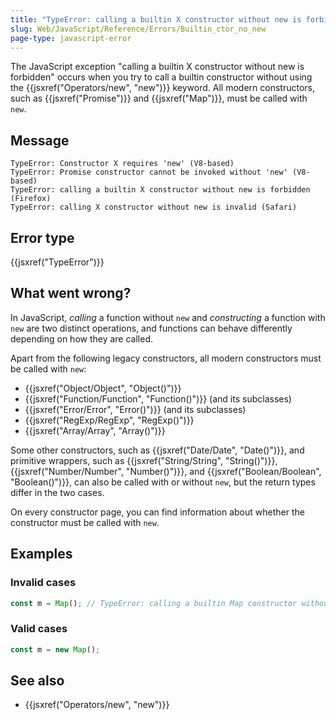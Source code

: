 ```yaml
---
title: "TypeError: calling a builtin X constructor without new is forbidden"
slug: Web/JavaScript/Reference/Errors/Builtin_ctor_no_new
page-type: javascript-error
---
```




The JavaScript exception "calling a builtin X constructor without new is forbidden" occurs when you try to call a builtin constructor without using the {{jsxref("Operators/new", "new")}} keyword. All modern constructors, such as {{jsxref("Promise")}} and {{jsxref("Map")}}, must be called with `new`.

## Message

```plain
TypeError: Constructor X requires 'new' (V8-based)
TypeError: Promise constructor cannot be invoked without 'new' (V8-based)
TypeError: calling a builtin X constructor without new is forbidden (Firefox)
TypeError: calling X constructor without new is invalid (Safari)
```

## Error type

{{jsxref("TypeError")}}

## What went wrong?

In JavaScript, _calling_ a function without `new` and _constructing_ a function with `new` are two distinct operations, and functions can behave differently depending on how they are called.

Apart from the following legacy constructors, all modern constructors must be called with `new`:

- {{jsxref("Object/Object", "Object()")}}
- {{jsxref("Function/Function", "Function()")}} (and its subclasses)
- {{jsxref("Error/Error", "Error()")}} (and its subclasses)
- {{jsxref("RegExp/RegExp", "RegExp()")}}
- {{jsxref("Array/Array", "Array()")}}

Some other constructors, such as {{jsxref("Date/Date", "Date()")}}, and primitive wrappers, such as {{jsxref("String/String", "String()")}}, {{jsxref("Number/Number", "Number()")}}, and {{jsxref("Boolean/Boolean", "Boolean()")}}, can also be called with or without `new`, but the return types differ in the two cases.

On every constructor page, you can find information about whether the constructor must be called with `new`.

## Examples

### Invalid cases

```js example-bad
const m = Map(); // TypeError: calling a builtin Map constructor without new is forbidden
```

### Valid cases

```js example-good
const m = new Map();
```

## See also

- {{jsxref("Operators/new", "new")}}
